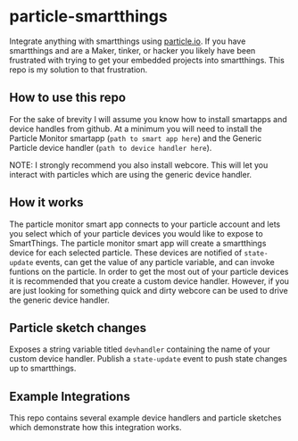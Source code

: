 # particle-smartthings
Integrate anything with smartthings using [particle.io](https://www.particle.io/). If you have smartthings and are a Maker, tinker, or hacker you likely have been frustrated with trying to get your embedded projects into smartthings. This repo is my solution to that frustration.

## How to use this repo
For the sake of brevity I will assume you know how to install smartapps and device handles from github. At a minimum you will need to install the Particle Monitor smartapp (`path to smart app here`) and the Generic Particle device handler (`path to device handler here`).

NOTE: I strongly recommend you also install webcore. This will let you interact with particles which are using the generic device handler.

## How it works
The particle monitor smart app connects to your particle account and lets you select which of your particle devices you would like to expose to SmartThings. The particle monitor smart app will create a smartthings device for each selected particle. These devices are notified of `state-update` events, can get the value of any particle variable, and can invoke funtions on the particle. In order to get the most out of your particle devices it is recommended that you create a custom device handler. However, if you are just looking for something quick and dirty webcore can be used to drive the generic device handler.

## Particle sketch changes
Exposes a string variable titled `devhandler` containing the name of your custom device handler.
Publish a `state-update` event to push state changes up to smartthings.


## Example Integrations
This repo contains several example device handlers and particle sketches which demonstrate how this integration works.
